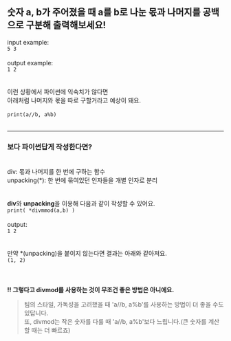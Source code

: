## **숫자 a, b가 주어졌을 때 a를 b로 나눈 몫과 나머지를 공백으로 구분해 출력해보세요!**


input example:<br>
`5 3`<br><br>
output example:<br>
`1 2`<br><br><br>
이런 상황에서 파이썬에 익숙치가 않다면<br>
아래처럼 나머지와 몫을 따로 구할거라고 예상이 돼요.<br><br>
`print(a//b, a%b)`<br><br>
***

### **보다 파이썬답게 작성한다면?<br><br>**
div: 몫과 나머지를 한 번에 구하는 함수<br>
unpacking(*): 한 번에 묶여있던 인자들을 개별 인자로 분리<br><br><br>
**div**와 **unpacking**을 이용해 다음과 같이 작성할 수 있어요.<br>
`print( *divmmod(a,b) )`<br><br>
output:<br>
`1 2`<br><br><br>
만약 *(unpacking)을 붙이지 않는다면 결과는 아래와 같아져요.<br>
`(1, 2)`<br><br><br><br>
**!! 그렇다고 divmod를 사용하는 것이 무조건 좋은 방법은 아니에요.**<br>
> 팀의 스타일, 가독성을 고려했을 때 'a//b, a%b'를 사용하는 방법이 더 좋을 수도 있답니다.<br>
> 또, divmod는 작은 숫자를 다룰 때 'a//b, a%b'보다 느립니다.(큰 숫자를 계산할 때는 더 빠르죠)<br>